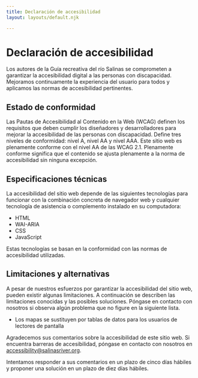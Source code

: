 ```yaml
---
title: Declaración de accesibilidad
layout: layouts/default.njk

---
```



# Declaración de accesibilidad

Los autores de la Guía recreativa del río Salinas se comprometen a garantizar la accesibilidad digital a las personas con discapacidad. Mejoramos continuamente la experiencia del usuario para todos y aplicamos las normas de accesibilidad pertinentes.

## Estado de conformidad

Las Pautas de Accesibilidad al Contenido en la Web (WCAG) definen los requisitos que deben cumplir los diseñadores y desarrolladores para mejorar la accesibilidad de las personas con discapacidad. Define tres niveles de conformidad: nivel A, nivel AA y nivel AAA. Este sitio web es plenamente conforme con el nivel AA de las WCAG 2.1. Plenamente conforme significa que el contenido se ajusta plenamente a la norma de accesibilidad sin ninguna excepción.

## Especificaciones técnicas

La accesibilidad del sitio web depende de las siguientes tecnologías para funcionar con la combinación concreta de navegador web y cualquier tecnología de asistencia o complemento instalado en su computadora:

- HTML
- WAI-ARIA
- CSS
- JavaScript

Estas tecnologías se basan en la conformidad con las normas de accesibilidad utilizadas.

## Limitaciones y alternativas

A pesar de nuestros esfuerzos por garantizar la accesibilidad del sitio web, pueden existir algunas limitaciones. A continuación se describen las limitaciones conocidas y las posibles soluciones. Póngase en contacto con nosotros si observa algún problema que no figure en la siguiente lista.

- Los mapas se sustituyen por tablas de datos para los usuarios de lectores de pantalla

Agradecemos sus comentarios sobre la accesibilidad de este sitio web. Si encuentra barreras de accesibilidad, póngase en contacto con nosotros en accessibility@salinasriver.org.

Intentamos responder a sus comentarios en un plazo de cinco días hábiles y proponer una solución en un plazo de diez días hábiles.


